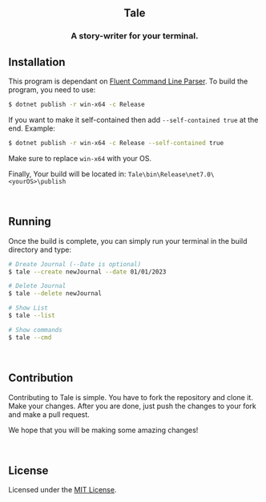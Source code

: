 <div align="center">

## Tale <br>

### A story-writer for your terminal.
</div>

## Installation
This program is dependant on [Fluent Command Line Parser](https://github.com/fclp/fluent-command-line-parser). To build the program, you need to use:

```bash
$ dotnet publish -r win-x64 -c Release
```

If you want to make it self-contained then add `--self-contained true` at the end. Example:

```bash
$ dotnet publish -r win-x64 -c Release --self-contained true
```

Make sure to replace `win-x64` with your OS.

Finally, Your build will be located in: `Tale\bin\Release\net7.0\<yourOS>\publish`

<br>

## Running

Once the build is complete, you can simply run your terminal in the build directory and type:

```bash
# Dreate Journal (--Date is optional)
$ tale --create newJournal --date 01/01/2023 

# Delete Journal
$ tale --delete newJournal

# Show List
$ tale --list

# Show commands
$ tale --cmd
```

<br>

## Contribution
Contributing to Tale is simple. You have to fork the repository and clone it. Make your changes. After you are done, just push the changes to your fork and make a pull request. 

We hope that you will be making some amazing changes!

<br>

## License

Licensed under the [MIT License](./LICENSE).